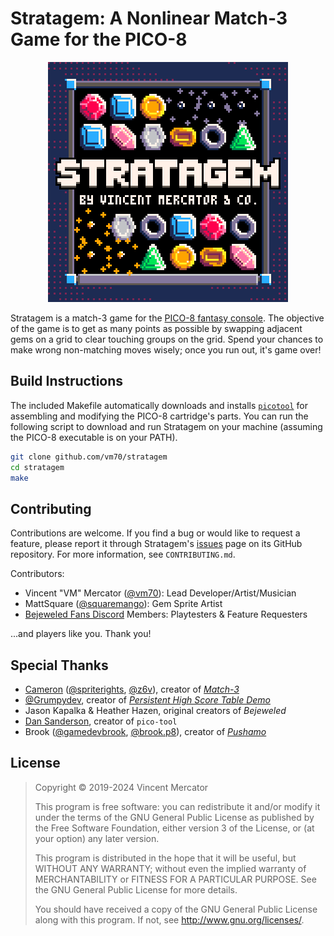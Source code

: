# Stratagem: A Nonlinear Match-3 Game for the PICO-8

<div align="center">
<img src="assets/stratagem-label.png" alt="Stratagem Logo" style="image-rendering: pixelated" width=384 height=384>
</div>

Stratagem is a match-3 game for the
[PICO-8 fantasy console](https://www.lexaloffle.com/pico-8.php). The objective
of the game is to get as many points as possible by swapping adjacent gems on a
grid to clear touching groups on the grid. Spend your chances to make wrong
non-matching moves wisely; once you run out, it's game over!

## Build Instructions

The included Makefile automatically downloads and installs
[`picotool`](https://www.dansanderson.com/projects/picotool/) for assembling and
modifying the PICO-8 cartridge's parts. You can run the following script to
download and run Stratagem on your machine (assuming the PICO-8 executable is on
your PATH).

```bash
git clone github.com/vm70/stratagem
cd stratagem
make
```

## Contributing

Contributions are welcome. If you find a bug or would like to request a feature,
please report it through Stratagem's
[issues](https://github.com/vm70/stratagem/issues) page on its GitHub
repository. For more information, see `CONTRIBUTING.md`.

Contributors:

- Vincent "VM" Mercator ([@vm70](https://github.com/vm70/)): Lead
  Developer/Artist/Musician
- MattSquare ([@squaremango](https://github.com/squaremango)): Gem Sprite Artist
- [Bejeweled Fans Discord](https://discord.com/servers/bejeweled-fans-328339420900098048)
  Members: Playtesters & Feature Requesters

...and players like you. Thank you!

## Special Thanks

- [Cameron](https://cmrn.io/)
  ([@spriterights](https://www.lexaloffle.com/bbs/?uid=18643),
  [@z6v](https://x.com/z6v)), creator of
  [_Match-3_](https://www.lexaloffle.com/bbs/?pid=42523)
- [@Grumpydev](https://www.lexaloffle.com/bbs/?uid=31046), creator of
  [_Persistent High Score Table Demo_](https://www.lexaloffle.com/bbs/?tid=31901)
- Jason Kapalka & Heather Hazen, original creators of _Bejeweled_
- [Dan Sanderson](https://www.dansanderson.com/), creator of `pico-tool`
- Brook ([@gamedevbrook](https://twitter.com/gamedevbrook),
  [@brook.p8](https://itch.io/profile/gamedevbrook)), creator of
  [_Pushamo_](https://gamedevbrook.itch.io/pushamo)

## License

> Copyright © 2019-2024 Vincent Mercator
>
> This program is free software: you can redistribute it and/or modify it under
> the terms of the GNU General Public License as published by the Free Software
> Foundation, either version 3 of the License, or (at your option) any later
> version.
>
> This program is distributed in the hope that it will be useful, but WITHOUT
> ANY WARRANTY; without even the implied warranty of MERCHANTABILITY or FITNESS
> FOR A PARTICULAR PURPOSE. See the GNU General Public License for more details.
>
> You should have received a copy of the GNU General Public License along with
> this program. If not, see <http://www.gnu.org/licenses/>.
